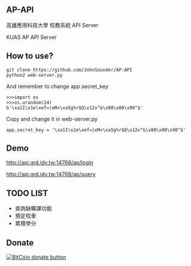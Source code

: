 AP-API
---
高雄應用科技大學 校務系統 API Server

KUAS AP API Server


How to use?
---
    git clone https://github.com/JohnSounder/AP-API
    python2 web-server.py

And remember to change app.secret_key

    >>>import os
    >>>os.urandom(24)
    b'\xa1I\x1e\xef=|eM<\xa5g%r$Q\x12v^&\x80\x00\x90^$'
    
Copy and change it in web-server.py

    app.secret_key = '\xa1I\x1e\xef=|eM<\xa5g%r$Q\x12v^&\x80\x00\x90^$'
    


Demo
---
http://api.grd.idv.tw:14768/ap/login

http://api.grd.idv.tw:14768/ap/query


TODO LIST
---
 * 查詢缺曠課功能
 * 預定校車
 * 累積學分


Donate
---
[![BitCoin donate
button](http://img.shields.io/bitcoin/donate.png?color=yellow)](https://coinbase.com/checkouts/aa7cf80a2a85b4906cb98fc7b2aad5c5 "Donate
once-off to this project using BitCoin")


